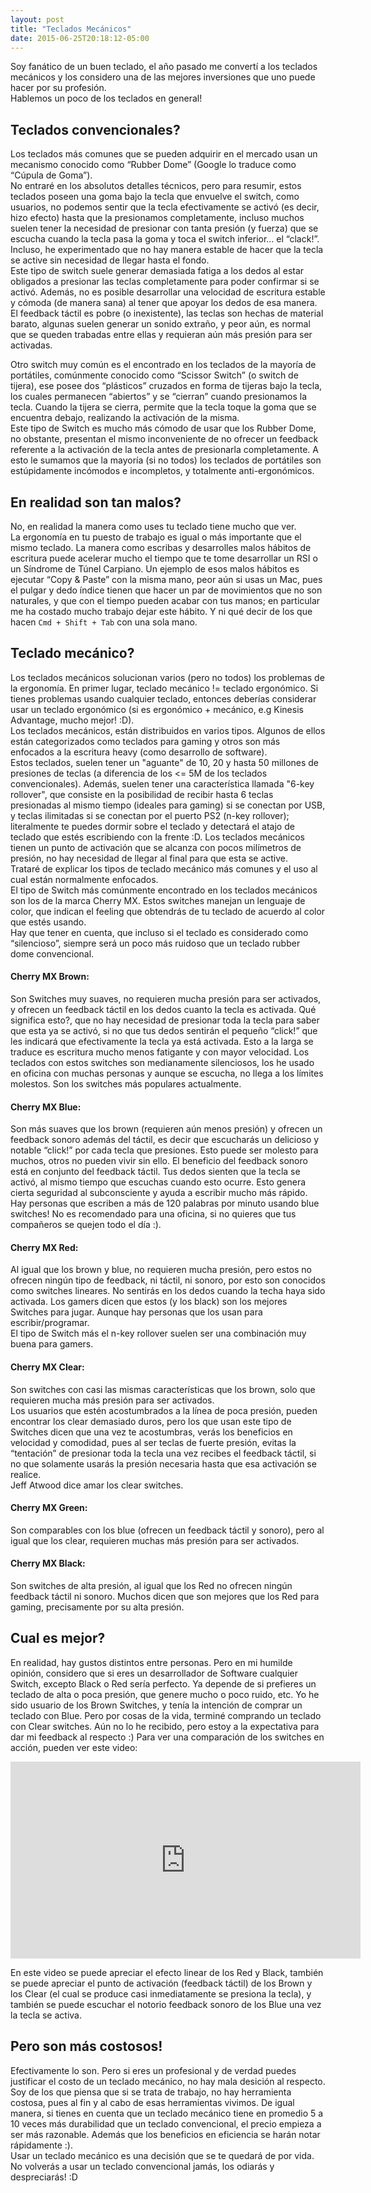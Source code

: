 ```yaml
---
layout: post
title: "Teclados Mecánicos"
date: 2015-06-25T20:18:12-05:00
---
```


Soy fanático de un buen teclado, el año pasado me convertí a los teclados mecánicos y los considero una de las mejores inversiones que uno puede hacer por su profesión.  
Hablemos un poco de los teclados en general!

## Teclados convencionales?
Los teclados más comunes que se pueden adquirir en el mercado usan un mecanismo conocido como “Rubber Dome” (Google lo traduce como “Cúpula de Goma”).  
No entraré en los absolutos detalles técnicos, pero para resumir, estos teclados poseen una goma bajo la tecla que envuelve el switch, como usuarios, no podemos sentir que la tecla efectivamente se activó (es decir, hizo efecto) hasta que la presionamos completamente, incluso muchos suelen tener la necesidad de presionar con tanta presión (y fuerza) que se escucha cuando la tecla pasa la goma y toca el switch inferior… el “clack!”.  
Incluso, he experimentado que no hay manera estable de hacer que la tecla se active sin necesidad de llegar hasta el fondo.  
Este tipo de switch suele generar demasiada fatiga a los dedos al estar obligados a presionar las teclas completamente para poder confirmar si se activó. Además, no es posible desarrollar una velocidad de escritura estable y cómoda (de manera sana) al tener que apoyar los dedos de esa manera.  
El feedback táctil es pobre (o inexistente), las teclas son hechas de material barato, algunas suelen generar un sonido extraño, y peor aún, es normal que se queden trabadas entre ellas y requieran aún más presión para ser activadas.  

Otro switch muy común es el encontrado en los teclados de la mayoría de portátiles, comúnmente conocido como “Scissor Switch” (o switch de tijera), ese posee dos “plásticos” cruzados en forma de tijeras bajo la tecla, los cuales permanecen “abiertos” y se “cierran” cuando presionamos la tecla. Cuando la tijera se cierra, permite que la tecla toque la goma que se encuentra debajo, realizando la activación de la misma.  
Este tipo de Switch es mucho más cómodo de usar que los Rubber Dome, no obstante, presentan el mismo inconveniente de no ofrecer un feedback referente a la activación de la tecla antes de presionarla completamente. A esto le sumamos que la mayoría (si no todos) los teclados de portátiles son estúpidamente incómodos e incompletos, y totalmente anti-ergonómicos.

## En realidad son tan malos?
No, en realidad la manera como uses tu teclado tiene mucho que ver.  
La ergonomía en tu puesto de trabajo es igual o más importante que el mismo teclado. La manera como escribas y desarrolles malos hábitos de escritura puede acelerar mucho el tiempo que te tome desarrollar un RSI o un Síndrome de Túnel Carpiano. Un ejemplo de esos malos hábitos es ejecutar “Copy & Paste” con la misma mano, peor aún si usas un Mac, pues el pulgar y dedo índice tienen que hacer un par de movimientos que no son naturales, y que con el tiempo pueden acabar con tus manos; en particular me ha costado mucho trabajo dejar este hábito. Y ni qué decir de los que hacen `Cmd + Shift + Tab` con una sola mano.

## Teclado mecánico?
Los teclados mecánicos solucionan varios (pero no todos) los problemas de la ergonomía. En primer lugar, teclado mecánico != teclado ergonómico. Si tienes problemas usando cualquier teclado, entonces deberías considerar usar un teclado ergonómico (si es ergonómico + mecánico, e.g Kinesis Advantage, mucho mejor! :D).  
Los teclados mecánicos, están distribuidos en varios tipos. Algunos de ellos están categorizados como teclados para gaming y otros son más enfocados a la escritura heavy (como desarrollo de software).  
Estos teclados, suelen tener un "aguante" de 10, 20 y hasta 50 millones de presiones de teclas (a diferencia de los <= 5M de los teclados convencionales). Además, suelen tener una característica llamada "6-key rollover", que consiste en la posibilidad de recibir hasta 6 teclas presionadas al mismo tiempo (ideales para gaming) si se conectan por USB, y teclas ilimitadas si se conectan por el puerto PS2 (n-key rollover); literalmente te puedes dormir sobre el teclado y detectará el atajo de teclado que estés escribiendo con la frente :D.
Los teclados mecánicos tienen un punto de activación que se alcanza con pocos milímetros de presión, no hay necesidad de llegar al final para que esta se active.  
Trataré de explicar los tipos de teclado mecánico más comunes y el uso al cual están normalmente enfocados.  
El tipo de Switch más comúnmente encontrado en los teclados mecánicos son los de la marca Cherry MX. Estos switches manejan un lenguaje de color, que indican el feeling que obtendrás de tu teclado de acuerdo al color que estés usando.  
Hay que tener en cuenta, que incluso si el teclado es considerado como “silencioso”, siempre será un poco más ruidoso que un teclado rubber dome convencional.

#### Cherry MX Brown:
Son Switches muy suaves, no requieren mucha presión para ser activados, y ofrecen un feedback táctil en los dedos cuanto la tecla es activada. Qué significa esto?, que no hay necesidad de presionar toda la tecla para saber que esta ya se activó, si no que tus dedos sentirán el pequeño “click!” que les indicará que efectivamente la tecla ya está activada. Esto a la larga se traduce es escritura mucho menos fatigante y con mayor velocidad.
Los teclados con estos switches son medianamente silenciosos, los he usado en oficina con muchas personas y aunque se escucha, no llega a los límites molestos. Son los switches más populares actualmente.

#### Cherry MX Blue:
Son más suaves que los brown (requieren aún menos presión) y ofrecen un feedback sonoro además del táctil, es decir que escucharás un delicioso y notable “click!” por cada tecla que presiones. Esto puede ser molesto para muchos, otros no pueden vivir sin ello. El beneficio del feedback sonoro está en conjunto del feedback táctil. Tus dedos sienten que la tecla se activó, al mismo tiempo que escuchas cuando esto ocurre. Esto genera cierta seguridad al subconsciente y ayuda a escribir mucho más rápido. Hay personas que escriben a más de 120 palabras por minuto usando blue switches!
No es recomendado para una oficina, si no quieres que tus compañeros se quejen todo el día :).

#### Cherry MX Red:
Al igual que los brown y blue, no requieren mucha presión, pero estos no ofrecen ningún tipo de feedback, ni táctil, ni sonoro, por esto son conocidos como switches lineares. No sentirás en los dedos cuando la techa haya sido activada. Los gamers dicen que estos (y los black) son los mejores Switches para jugar. Aunque hay personas que los usan para escribir/programar.  
El tipo de Switch más el n-key rollover suelen ser una combinación muy buena para gamers.

#### Cherry MX Clear:
Son switches con casi las mismas características que los brown, solo que requieren mucha más presión para ser activados.  
Los usuarios que estén acostumbrados a la línea de poca presión, pueden encontrar los clear demasiado duros, pero los que usan este tipo de Switches dicen que una vez te acostumbras, verás los beneficios en velocidad y comodidad, pues al ser teclas de fuerte presión, evitas la “tentación” de presionar toda la tecla una vez recibes el feedback táctil, si no que solamente usarás la presión necesaria hasta que esa activación se realice.  
Jeff Atwood dice amar los clear switches.

#### Cherry MX Green:
Son comparables con los blue (ofrecen un feedback táctil y sonoro), pero al igual que los clear, requieren muchas más presión para ser activados.

#### Cherry MX Black:
Son switches de alta presión, al igual que los Red no ofrecen ningún feedback táctil ni sonoro. Muchos dicen que son mejores que los Red para gaming, precisamente por su alta presión.

## Cual es mejor?
En realidad, hay gustos distintos entre personas. Pero en mi humilde opinión, considero que si eres un desarrollador de Software cualquier Switch, excepto Black o Red sería perfecto. Ya depende de si prefieres un teclado de alta o poca presión, que genere mucho o poco ruido, etc.
Yo he sido usuario de los Brown Switches, y tenía la intención de comprar un teclado con Blue. Pero por cosas de la vida, terminé comprando un teclado con Clear switches. Aún no lo he recibido, pero estoy a la expectativa para dar mi feedback al respecto :)
Para ver una comparación de los switches en acción, pueden ver este video:
<iframe width="560" height="315" src="https://www.youtube.com/embed/qp46JeDDTCw" frameborder="0" allowfullscreen></iframe>

En este video se puede apreciar el efecto linear de los Red y Black, también se puede apreciar el punto de activación (feedback táctil) de los Brown y los Clear (el cual se produce casi inmediatamente se presiona la tecla), y también se puede escuchar el notorio feedback sonoro de los Blue una vez la tecla se activa.

## Pero son más costosos!
Efectivamente lo son. Pero si eres un profesional y de verdad puedes justificar el costo de un teclado mecánico, no hay mala desición al respecto. Soy de los que piensa que si se trata de trabajo, no hay herramienta costosa, pues al fin y al cabo de esas herramientas vivimos. De igual manera, si tienes en cuenta que un teclado mecánico tiene en promedio 5 a 10 veces más durabilidad que un teclado convencional, el precio empieza a ser más razonable. Además que los beneficios en eficiencia se harán notar rápidamente :).  
Usar un teclado mecánico es una decisión que se te quedará de por vida. No volverás a usar un teclado convencional jamás, los odiarás y despreciarás! :D
